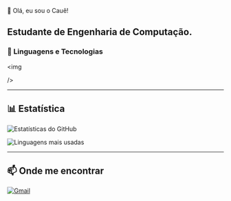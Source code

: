  👋 Olá, eu sou o Cauê!

Estudante de **Engenharia de Computação**.  
---

### 🤖 Linguagens e Tecnologias
<img 

/>
<br/>

---


## 📊 Estatística
![Estatísticas do GitHub](https://github-readme-stats.vercel.app/api?username=caueregio&show_icons=true&theme=tokyonight&locale=pt-br)

![Linguagens mais usadas](https://github-readme-stats.vercel.app/api/top-langs/?username=caueregio&layout=compact&theme=tokyonight)

---

## 📫 Onde me encontrar 
[![Gmail](https://img.shields.io/badge/Email-red?style=for-the-badge&logo=gmail&logoColor=white)](mailto:caueregio100@gmail.com)



